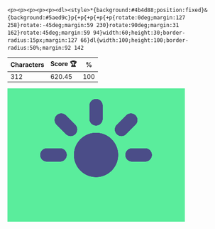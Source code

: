 `<p><p><p><p><p><dl><style>*{background:#4b4d88;position:fixed}&{background:#5aed9c}p{+p{+p{+p{+p{rotate:0deg;margin:127 258}rotate:-45deg;margin:59 230}rotate:90deg;margin:31 162}rotate:45deg;margin:59 94}width:60;height:30;border-radius:15px;margin:127 66}dl{width:100;height:100;border-radius:50%;margin:92 142`

| Characters | Score 🏆 | %   |
| ---------- | -------- | --- |
| 312        | 620.45   | 100 |

![](/2025/jan2025/30/20250130.png)
